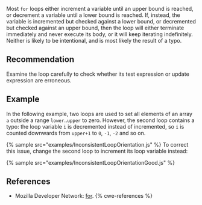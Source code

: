Most `for` loops either increment a variable until an upper bound is reached, or decrement a variable until a lower bound is reached. If, instead, the variable is incremented but checked against a lower bound, or decremented but checked against an upper bound, then the loop will either terminate immediately and never execute its body, or it will keep iterating indefinitely. Neither is likely to be intentional, and is most likely the result of a typo.


## Recommendation
Examine the loop carefully to check whether its test expression or update expression are erroneous.


## Example
In the following example, two loops are used to set all elements of an array `a` outside a range `lower`..`upper` to zero. However, the second loop contains a typo: the loop variable `i` is decremented instead of incremented, so `i` is counted downwards from `upper+1` to `0`, `-1`, `-2` and so on.

{% sample src="examples/InconsistentLoopOrientation.js" %}
To correct this issue, change the second loop to increment its loop variable instead:

{% sample src="examples/InconsistentLoopOrientationGood.js" %}

## References
* Mozilla Developer Network: [for](https://developer.mozilla.org/en-US/docs/Web/JavaScript/Reference/Statements/for).
{% cwe-references %}
